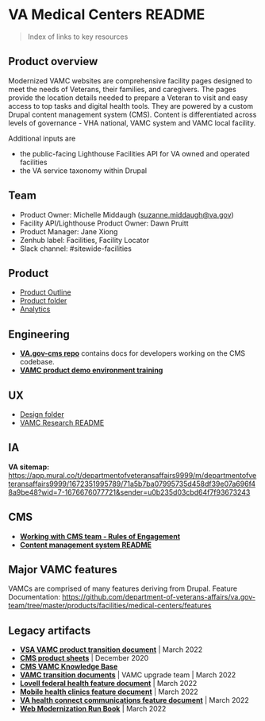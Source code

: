 # VA Medical Centers README 
>Index of links to key resources

## Product overview
Modernized VAMC websites are comprehensive facility pages designed to meet the needs of Veterans, their families, and caregivers. The pages provide the location details needed to prepare a Veteran to visit and easy access to top tasks and digital health tools. They are powered by a custom Drupal content management system (CMS). Content is differentiated across levels of governance - VHA national, VAMC system and VAMC local facility.

Additional inputs are
- the public-facing Lighthouse Facilities API for VA owned and operated facilities
- the VA service taxonomy within Drupal

## Team
- Product Owner: Michelle Middaugh (suzanne.middaugh@va.gov)
- Facility API/Lighthouse Product Owner: Dawn Pruitt 
- Product Manager: Jane Xiong 
- Zenhub label: Facilities, Facility Locator
- Slack channel: #sitewide-facilities

## Product
- [Product Outline](https://github.com/department-of-veterans-affairs/va.gov-team/blob/master/products/facilities/medical-centers/product/vamc-product-brief.md#vamc-pages-product-outline)
- [Product folder](https://github.com/department-of-veterans-affairs/va.gov-team/blob/master/products/facilities/medical-centers/product/)
- [Analytics](https://github.com/department-of-veterans-affairs/va.gov-team/blob/master/products/facilities/medical-centers/analytics/)

## Engineering
- [**VA.gov-cms repo**](https://github.com/department-of-veterans-affairs/va.gov-cms) contains docs for developers working on the CMS codebase.
- [**VAMC product demo environment training**](VACMS-product-demo-environments-training.pdf)

## UX
- [Design folder](https://github.com/department-of-veterans-affairs/va.gov-team/tree/master/products/facilities/medical-centers/design)
- [VAMC Research README](https://github.com/department-of-veterans-affairs/va.gov-team/tree/master/products/facilities/medical-centers/research#vamc-research-readme)

## IA 
**VA sitemap:** https://app.mural.co/t/departmentofveteransaffairs9999/m/departmentofveteransaffairs9999/1672351995789/71a5b7ba07995735d458df39e07a696f48a9be48?wid=7-1676676077721&sender=u0b235d03cbd64f7f93673243

## CMS
- [**Working with CMS team - Rules of Engagement**](https://github.com/department-of-veterans-affairs/va.gov-team/blob/master/platform/cms/working-with-cms-team.md#working-with-cms-team---rules-of-engagement-roe)
- [**Content management system README**](https://github.com/department-of-veterans-affairs/va.gov-team/tree/master/platform/cms#content-management-system)

## Major VAMC features
VAMCs are comprised of many features deriving from Drupal. 
Feature Documentation: https://github.com/department-of-veterans-affairs/va.gov-team/tree/master/products/facilities/medical-centers/features


## Legacy artifacts
- [**VSA VAMC product transition document**](https://github.com/department-of-veterans-affairs/va.gov-team/blob/master/teams/vsa/teams/facility-locator/product-transition-doc/vamc-pages-transition.md) | March 2022
- [**CMS product sheets**](https://github.com/department-of-veterans-affairs/va.gov-team/blob/master/platform/cms/VA-CMS-Product-Sheets.pdf) | December 2020
- [**CMS VAMC Knowledge Base**](https://prod.cms.va.gov/help/vamc)
- [**VAMC transition documents**](https://github.com/department-of-veterans-affairs/va.gov-team/blob/master/teams/vsa/teams/vamc/vamc_transition_documents/VAMC_transition_final.md) | VAMC upgrade team | March 2022
- [**Lovell federal health feature document**](https://github.com/department-of-veterans-affairs/va.gov-team/blob/master/teams/vsa/teams/facility-locator/product-transition-doc/feature-docs/lovell-federal-health.md) | March 2022
- [**Mobile health clinics feature document**](https://github.com/department-of-veterans-affairs/va.gov-team/blob/master/teams/vsa/teams/facility-locator/product-transition-doc/feature-docs/mobile-health-clinics.md) | March 2022
- [**VA health connect communications feature document**](https://github.com/department-of-veterans-affairs/va.gov-team/blob/master/teams/vsa/teams/facility-locator/product-transition-doc/feature-docs/va-health-connect-communications.md) | March 2022
- [**Web Modernization Run Book**](https://github.com/department-of-veterans-affairs/va.gov-team/blob/master/teams/vsa/teams/vamc/vamc_transition_documents/Web_Modernization_Run_Book.md) | March 2022




